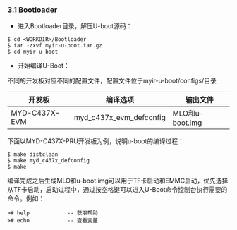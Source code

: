 ### 3.1 Bootloader

* 进入Bootloader目录，解压U-boot源码：

```
$ cd <WORKDIR>/Bootloader
$ tar -zxvf myir-u-boot.tar.gz
$ cd myir-u-boot
```

* 开始编译U-Boot：  

不同的开发板对应不同的配置文件，配置文件位于myir-u-boot/configs/目录

| 开发板 | 编译选项 | 输出文件 |
| --- | --- | --- |
| MYD-C437X-EVM | myd\_c437x\_evm\_defconfig | MLO和u-boot.img |

下面以MYD-C437X-PRU开发板为例，说明u-boot的编译过程：

```
$ make distclean
$ make myd_c437x_defconfig
$ make
```

编译完成之后生成MLO和u-boot.img可以用于TF卡启动和EMMC启动，优先选择从TF卡启动，启动过程中，通过按空格键可以进入U-Boot命令控制台执行需要的命令。例如：

```
># help            -- 获取帮助
># echo            -- 查看变量
```



